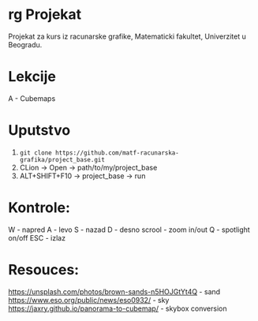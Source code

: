 # rg Projekat
Projekat za kurs iz racunarske grafike, Matematicki fakultet, Univerzitet u Beogradu.

# Lekcije
A - Cubemaps

# Uputstvo
1. `git clone https://github.com/matf-racunarska-grafika/project_base.git`
2. CLion -> Open -> path/to/my/project_base
3. ALT+SHIFT+F10 -> project_base -> run

# Kontrole:
W - napred
A - levo
S - nazad
D - desno
scrool - zoom in/out
Q - spotlight on/off
ESC - izlaz

# Resouces:
https://unsplash.com/photos/brown-sands-n5HOJGtYt4Q - sand
https://www.eso.org/public/news/eso0932/ - sky
https://jaxry.github.io/panorama-to-cubemap/ - skybox conversion